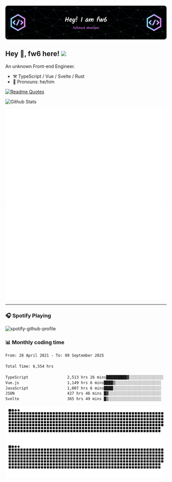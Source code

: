 ![Header](github-header-image.png)

## Hey 👋, fw6 here! <img src="https://github.githubassets.com/images/mona-whisper.gif" height="24" />


An unknown Front-end Engineer.

-   :hammer_and_pick: TypeScript / Vue / Svelte / Rust
-   :man: Pronouns: he/him


[![Readme Quotes](https://quotes-github-readme.vercel.app/api?type=horizontal&theme=algolia)](https://github.com/piyushsuthar/github-readme-quotes)



![Github Stats](https://github-readme-stats.vercel.app/api?username=fw6&bg_color=30,e96443,904e95&title_color=fff&text_color=fff)

![](https://raw.githubusercontent.com/fw6/github-stats-transparent/output/generated/overview.svg)
![](https://raw.githubusercontent.com/fw6/github-stats-transparent/output/generated/languages.svg)


---

### 🎧 Spotify Playing

<!-- ![spotify-github-profile](/img/default.svg) -->

![spotify-github-profile](https://spotify-github-profile.vercel.app/api/view.svg?uid=r6wn4hdvypv0lkzyrj0e0pjct&cover_image=true&theme=default&show_offline=true&background_color=9a10ad&interchange=true&bar_color_cover=true)



### :bar_chart: Monthly coding time 

<!--START_SECTION:waka-->

```txt
From: 28 April 2021 - To: 09 September 2025

Total Time: 6,554 hrs

TypeScript                 2,513 hrs 26 mins█████████▓░░░░░░░░░░░░░░░   38.35 %
Vue.js                     1,149 hrs 6 mins████▒░░░░░░░░░░░░░░░░░░░░   17.53 %
JavaScript                 1,007 hrs 6 mins████░░░░░░░░░░░░░░░░░░░░░   15.37 %
JSON                       427 hrs 46 mins █▓░░░░░░░░░░░░░░░░░░░░░░░   06.53 %
Svelte                     365 hrs 49 mins █▒░░░░░░░░░░░░░░░░░░░░░░░   05.58 %
```

<!--END_SECTION:waka-->




![github contribution grid snake animation](https://raw.githubusercontent.com/platane/platane/output/github-contribution-grid-snake-dark.svg#gh-dark-mode-only)![github contribution grid snake animation](https://raw.githubusercontent.com/platane/platane/output/github-contribution-grid-snake.svg#gh-light-mode-only)
